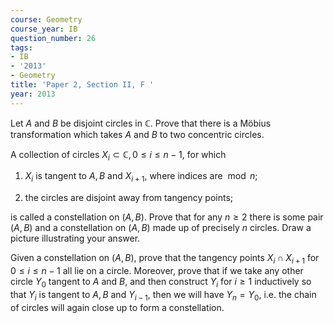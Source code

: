 ```yaml
---
course: Geometry
course_year: IB
question_number: 26
tags:
- IB
- '2013'
- Geometry
title: 'Paper 2, Section II, F '
year: 2013
---
```




Let $A$ and $B$ be disjoint circles in $\mathbb{C}$. Prove that there is a Möbius transformation which takes $A$ and $B$ to two concentric circles.

A collection of circles $X_{i} \subset \mathbb{C}, 0 \leqslant i \leqslant n-1$, for which

1. $X_{i}$ is tangent to $A, B$ and $X_{i+1}$, where indices are $\bmod n$;

2. the circles are disjoint away from tangency points;

is called a constellation on $(A, B)$. Prove that for any $n \geqslant 2$ there is some pair $(A, B)$ and a constellation on $(A, B)$ made up of precisely $n$ circles. Draw a picture illustrating your answer.

Given a constellation on $(A, B)$, prove that the tangency points $X_{i} \cap X_{i+1}$ for $0 \leqslant i \leqslant n-1$ all lie on a circle. Moreover, prove that if we take any other circle $Y_{0}$ tangent to $A$ and $B$, and then construct $Y_{i}$ for $i \geqslant 1$ inductively so that $Y_{i}$ is tangent to $A, B$ and $Y_{i-1}$, then we will have $Y_{n}=Y_{0}$, i.e. the chain of circles will again close up to form a constellation.